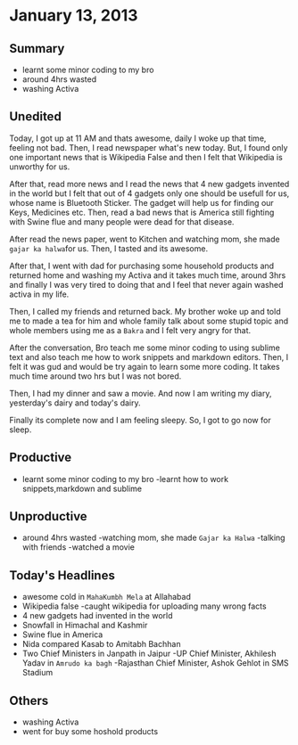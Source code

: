 # January 13, 2013

## Summary
  * learnt some minor coding to my bro
  * around 4hrs wasted
  * washing Activa

## Unedited
Today, I got up at 11 AM and thats awesome, daily I woke up that time, feeling not bad. Then, I read newspaper what's new today. But, I found only one important news that is Wikipedia False and then I felt that Wikipedia is unworthy for us.

After that, read more news and I read the news that 4 new gadgets invented in the world but I felt that out of 4 gadgets only one should be usefull for us, whose name is Bluetooth Sticker. The gadget will help us for finding our Keys, Medicines etc.
Then, read a bad news that is America still fighting with Swine flue and many people were dead for that disease.

After read the news paper, went to Kitchen and watching mom, she made `gajar ka halwa`for us. Then, I tasted and its awesome. 

After that, I went with dad for purchasing some household products and returned home and washing my Activa and it takes much time, around 3hrs and finally I was very tired to doing that and I feel that never again washed activa in my life.

Then, I called my friends and returned back. My brother woke up and told me to made a tea for him and whole family talk about some stupid topic and whole members using me as a `Bakra` and I felt very angry for that.

After the conversation, Bro teach me some minor coding to using sublime text and also teach me how to work snippets and markdown editors. Then, I felt it was gud and would be try again to learn some more coding. It takes much time around two hrs but I was not bored.

Then, I had my dinner and saw a movie. And now I am writing my diary, yesterday's dairy and today's dairy.

Finally its complete now and I am feeling sleepy. So, I got to go now for sleep. 



## Productive
  * learnt some minor coding to my bro
    -learnt how to work snippets,markdown and sublime

## Unproductive
  * around 4hrs wasted
    -watching mom, she made `Gajar ka Halwa`
    -talking with friends
    -watched a movie

## Today's Headlines
  * awesome cold in `MahaKumbh Mela` at Allahabad
  * Wikipedia false
    -caught wikipedia for uploading many wrong facts
  * 4 new gadgets had invented in the world
  * Snowfall in Himachal and Kashmir
  * Swine flue in America
  * Nida compared Kasab to Amitabh Bachhan
  * Two Chief Ministers in Janpath in Jaipur
    -UP Chief Minister, Akhilesh Yadav in `Amrudo ka bagh`
    -Rajasthan Chief Minister, Ashok Gehlot in SMS Stadium


## Others
  * washing Activa
  * went for buy some hoshold products
